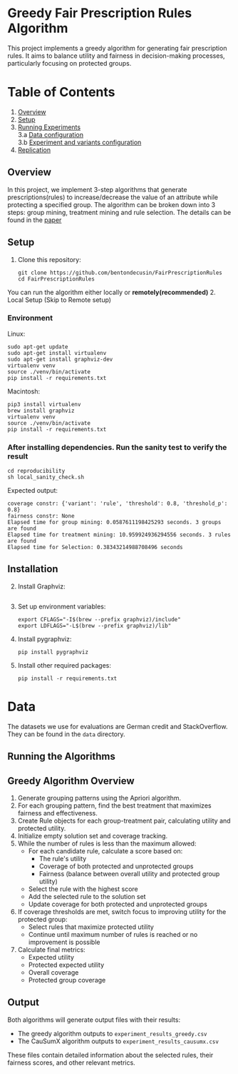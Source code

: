 # Greedy Fair Prescription Rules Algorithm

This project implements a greedy algorithm for generating fair prescription rules. It aims to balance utility and fairness in decision-making processes, particularly focusing on protected groups.

# Table of Contents
1. [Overview](#overview) 
2. [Setup](#setup)   
3. [Running Experiments](#experiments)  
   3.a [Data configuration]()   
   3.b [Experiment and variants configuration]()
6. [Replication](#experiments)

## Overview  <a name="overview"></a> 

In this project, we implement 3-step algorithms that generate prescriptions(rules) to increase/decrease the value of an attribute while protecting a specified group. The algorithm can be broken down into 3 steps: group mining, treatment mining and rule selection. The details can be found in the [paper]()

## Setup <a name="setup"></a>
1. Clone this repository:
   ```
   git clone https://github.com/bentondecusin/FairPrescriptionRules
   cd FairPrescriptionRules
   ```
You can run the algorithm either locally or **remotely(recommended)**
2. Local Setup (Skip to Remote setup)
### Environment
Linux:
```
sudo apt-get update
sudo apt-get install virtualenv
sudo apt-get install graphviz-dev
virtualenv venv
source ./venv/bin/activate
pip install -r requirements.txt
```

Macintosh:
```
pip3 install virtualenv
brew install graphviz
virtualenv venv
source ./venv/bin/activate
pip install -r requirements.txt
```
### After installing dependencies. Run the sanity test to verify the result
```
cd reproducibility
sh local_sanity_check.sh
```

Expected output:
```
coverage constr: {'variant': 'rule', 'threshold': 0.8, 'threshold_p': 0.8}
fairness constr: None
Elapsed time for group mining: 0.0587611198425293 seconds. 3 groups are found
Elapsed time for treatment mining: 10.959924936294556 seconds. 3 rules are found
Elapsed time for Selection: 0.38343214988708496 seconds
```



## Installation <a name="installation"></a>



2. Install Graphviz:
   ```
   ```

3. Set up environment variables:
   ```
   export CFLAGS="-I$(brew --prefix graphviz)/include"
   export LDFLAGS="-L$(brew --prefix graphviz)/lib"
   ```

4. Install pygraphviz:
   ```
   pip install pygraphviz
   ```

5. Install other required packages:
   ```
   pip install -r requirements.txt
   ```

# Data

The datasets we use for evaluations are German credit and StackOverflow. They can be found in the `data` directory. 

## Running the Algorithms


## Greedy Algorithm Overview

1. Generate grouping patterns using the Apriori algorithm.
2. For each grouping pattern, find the best treatment that maximizes fairness and effectiveness.
3. Create Rule objects for each group-treatment pair, calculating utility and protected utility.
4. Initialize empty solution set and coverage tracking.
5. While the number of rules is less than the maximum allowed:
   - For each candidate rule, calculate a score based on:
      - The rule's utility
      - Coverage of both protected and unprotected groups
      - Fairness (balance between overall utility and protected group utility)
   - Select the rule with the highest score
   - Add the selected rule to the solution set
   - Update coverage for both protected and unprotected groups
6. If coverage thresholds are met, switch focus to improving utility for the protected group:
   - Select rules that maximize protected utility
   - Continue until maximum number of rules is reached or no improvement is possible
7. Calculate final metrics:
   - Expected utility
   - Protected expected utility
   - Overall coverage
   - Protected group coverage

## Output

Both algorithms will generate output files with their results:

- The greedy algorithm outputs to `experiment_results_greedy.csv`
- The CauSumX algorithm outputs to `experiment_results_causumx.csv`

These files contain detailed information about the selected rules, their fairness scores, and other relevant metrics.

